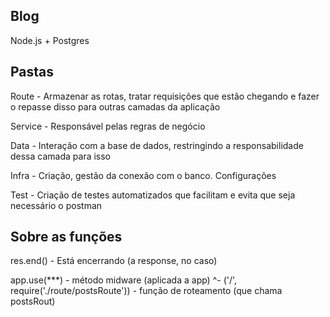 Blog
------------
Node.js + Postgres

Pastas
----------
Route - Armazenar as rotas, tratar requisições que estão chegando e fazer o repasse disso para outras camadas da aplicação

Service - Responsável pelas regras de negócio

Data - Interação com a base de dados, restringindo a responsabilidade dessa camada para isso

Infra - Criação, gestão da conexão com o banco. Configurações

Test - Criação de testes automatizados que facilitam e evita que seja necessário o postman

Sobre as funções
---------------------
res.end() - Está encerrando (a response, no caso)

app.use(***) - método midware (aplicada a app)
         ^- ('/', require('./route/postsRoute')) - função de roteamento (que chama postsRout)